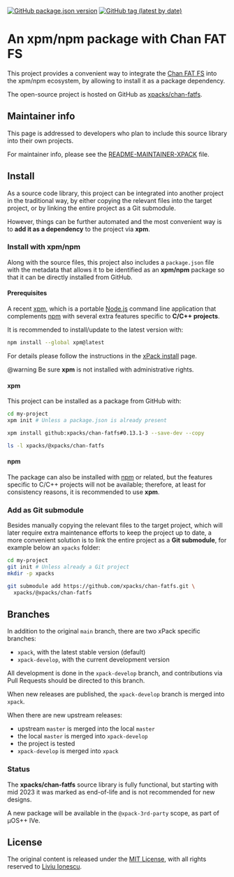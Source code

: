 [![GitHub package.json version](https://img.shields.io/github/package-json/v/xpacks/chan-fatfs)](https://github.com/xpacks/chan-fatfs/blob/xpack/package.json)
[![GitHub tag (latest by date)](https://img.shields.io/github/v/tag/xpacks/chan-fatfs)](https://github.com/xpacks/chan-fatfs/tags/)

# An xpm/npm package with Chan FAT FS

This project provides a convenient way to integrate the
[Chan FAT FS](http://elm-chan.org/fsw/ff/00index_e.html)
into the xpm/npm ecosystem, by allowing to install it as a package dependency.

The open-source project is hosted on GitHub as
[xpacks/chan-fatfs](https://github.com/xpacks/chan-fatfs).

## Maintainer info

This page is addressed to developers who plan to include this source
library into their own projects.

For maintainer info, please see the
[README-MAINTAINER-XPACK](README-MAINTAINER-XPACK.md) file.

## Install

As a source code library, this project can be integrated into another project
in the traditional way,
by either copying the relevant files into the target project, or by linking
the entire project as a Git submodule.

However, things can be further automated and the most convenient way is
to **add it as a dependency** to the project via **xpm**.

### Install with xpm/npm

Along with the source files, this project also includes a
`package.json` file with the metadata that allows it to be identified as an
**xpm/npm** package so that it can be directly installed from GitHub.

#### Prerequisites

A recent [xpm](https://xpack.github.io/xpm/),
which is a portable [Node.js](https://nodejs.org/) command line application
that complements [npm](https://docs.npmjs.com)
with several extra features specific to
**C/C++ projects**.

It is recommended to install/update to the latest version with:

```sh
npm install --global xpm@latest
```

For details please follow the instructions in the
[xPack install](https://xpack.github.io/install/) page.

@warning
Be sure **xpm** is not installed with administrative rights.

#### xpm

This project can be installed as a package from GitHub with:

```sh
cd my-project
xpm init # Unless a package.json is already present

xpm install github:xpacks/chan-fatfs#0.13.1-3 --save-dev --copy

ls -l xpacks/@xpacks/chan-fatfs
```

#### npm

The package can also be installed with [npm](https://docs.npmjs.com)
or related, but
the features specific to C/C++ projects will not be available;
therefore, at least for consistency reasons, it is recommended
to use **xpm**.

### Add as Git submodule

Besides manually copying the relevant files to the target
project, which will later require extra maintenance efforts to keep the
project up to date, a more convenient
solution is to link the entire project as a **Git submodule**,
for example below an `xpacks` folder:

```sh
cd my-project
git init # Unless already a Git project
mkdir -p xpacks

git submodule add https://github.com/xpacks/chan-fatfs.git \
  xpacks/@xpacks/chan-fatfs
```

## Branches

In addition to the original `main` branch, there are two
xPack specific branches:

- `xpack`, with the latest stable version (default)
- `xpack-develop`, with the current development version

All development is done in the `xpack-develop` branch, and contributions via
Pull Requests should be directed to this branch.

When new releases are published, the `xpack-develop` branch is merged
into `xpack`.

When there are new upstream releases:

- upstream `master` is merged into the local `master`
- the local `master` is merged into `xpack-develop`
- the project is tested
- `xpack-develop` is merged into `xpack`

### Status

The **xpacks/chan-fatfs** source library is fully functional,
but starting with mid 2023 it was marked as end-of-life and
is not recommended for new designs.

A new package will be available in the `@xpack-3rd-party` scope,
as part of µOS++ IVe.

## License

The original content is released under the
[MIT License](https://opensource.org/licenses/MIT/),
with all rights reserved to
[Liviu Ionescu](https://github.com/ilg-ul).
